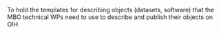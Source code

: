 To hold the templates for describing objects (datasets, software) that the MBO technical WPs need to use to describe and publish their objects on OIH
